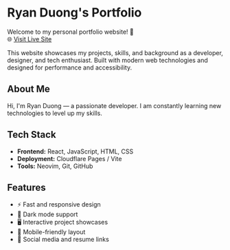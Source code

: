 # Ryan Duong's Portfolio

Welcome to my personal portfolio website! 🚀  
🌐 [Visit Live Site](https://ryanduong.pages.dev/)

This website showcases my projects, skills, and background as a developer, designer, and tech enthusiast. Built with modern web technologies and designed for performance and accessibility.

## About Me

Hi, I'm Ryan Duong — a passionate developer. I am constantly learning new technologies to level up my skills.

## Tech Stack

- **Frontend:** React, JavaScript, HTML, CSS
- **Deployment:** Cloudflare Pages / Vite
- **Tools:** Neovim, Git, GitHub

## Features

- ⚡ Fast and responsive design
- 🌙 Dark mode support
- 🖥️ Interactive project showcases
- 📱 Mobile-friendly layout
- 🔗 Social media and resume links
